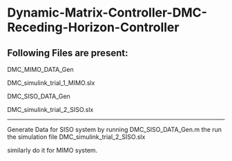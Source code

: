 # Dynamic-Matrix-Controller-DMC-Receding-Horizon-Controller

Following Files are present:
-----------------------------------------------------------------------------------------------------------

DMC_MIMO_DATA_Gen

DMC_simulink_trial_1_MIMO.slx

DMC_SISO_DATA_Gen

DMC_simulink_trial_2_SISO.slx

------------------------------------------------------------------------------------------------------------

Generate Data for SISO system by running DMC_SISO_DATA_Gen.m the run the simulation file DMC_simulink_trial_2_SISO.slx

similarly do it for MIMO system.
